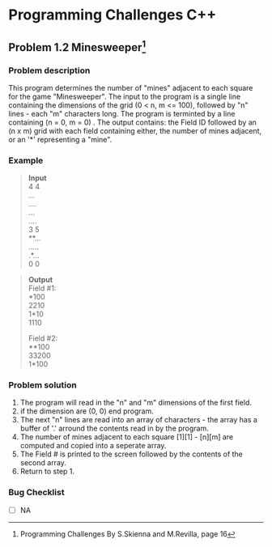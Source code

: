 # Programming Challenges C++
## Problem 1.2 Minesweeper[^1]
### Problem description
This program determines the number of "mines" adjacent to each square for the game "Minesweeper". The input to the program is a single line containing the dimensions of the grid (0 < n, m <= 100), followed by "n" lines - each "m" characters long. The program is terminted by a line containing (n = 0, m = 0) . The output contains: the Field ID followed by an (n x m) grid with each field containing either, the number of mines adjacent, or an '*' representing a "mine".


### Example 
>**Input**                                                                 
>4 4                                                          
>*...                                              
>....                                                     
>.*..                                                  
>....                                          
>3 5                                            
>**...                                              
>.....                                                
>.*...                                                  
>0 0                                                                                         

>**Output**                            
>Field #1:                                                                                  
>\*100                                                              
>2210                                                        
>1\*10                                           
>1110                                                     
>                                                             
> Field #2:                                            
> **100                                              
> 33200                                                      
> 1*100                                                                                   


### Problem solution
1. The program will read in the "n" and "m" dimensions of the first field.
2. if the dimension are (0, 0) end program.
3. The next "n" lines are read into an array of characters - the array has a buffer of '.' arround the contents read in by the program.
4. The number of mines adjacent to each square [1][1] - [n][m] are computed and copied into a seperate array.
5. The Field # is printed to the screen followed by the contents of the second array.
6. Return to step 1.

### Bug Checklist
- [ ] NA

[^1]: Programming Challenges By S.Skienna and M.Revilla, page 16